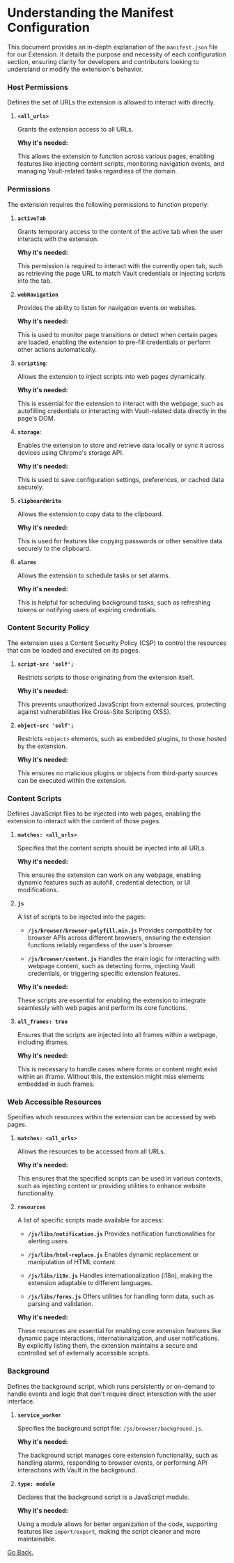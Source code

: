 # Understanding the Manifest Configuration

This document provides an in-depth explanation of the `manifest.json` file for our Extension. It details the purpose and necessity of each configuration section, ensuring clarity for developers and contributors looking to understand or modify the extension's behavior.

### Host Permissions

Defines the set of URLs the extension is allowed to interact with directly.

1. **`<all_urls>`**

    Grants the extension access to all URLs.

    **Why it's needed:**

    This allows the extension to function across various pages, enabling features like injecting content scripts, monitoring navigation events, and managing Vault-related tasks regardless of the domain.

### Permissions

The extension requires the following permissions to function properly:

1. **`activeTab`**

    Grants temporary access to the content of the active tab when the user interacts with the extension.

    **Why it's needed:**

    This permission is required to interact with the currently open tab, such as retrieving the page URL to match Vault credentials or injecting scripts into the tab.

1. **`webNavigation`**

    Provides the ability to listen for navigation events on websites.

    **Why it's needed:**

    This is used to monitor page transitions or detect when certain pages are loaded, enabling the extension to pre-fill credentials or perform other actions automatically.

1. **`scripting`**:

    Allows the extension to inject scripts into web pages dynamically.

    **Why it's needed:**

    This is essential for the extension to interact with the webpage, such as autofilling credentials or interacting with Vault-related data directly in the page's DOM.

1. **`storage`**:

    Enables the extension to store and retrieve data locally or sync it across devices using Chrome's storage API.

    **Why it's needed:**

    This is used to save configuration settings, preferences, or cached data securely.

1. **`clipboardWrite`**

    Allows the extension to copy data to the clipboard.

    **Why it's needed:**

    This is used for features like copying passwords or other sensitive data securely to the clipboard.

1. **`alarms`**

    Allows the extension to schedule tasks or set alarms.

    **Why it's needed:**

    This is helpful for scheduling background tasks, such as refreshing tokens or notifying users of expiring credentials.

### Content Security Policy

The extension uses a Content Security Policy (CSP) to control the resources that can be loaded and executed on its pages.

1. **`script-src 'self';`**

    Restricts scripts to those originating from the extension itself.

    **Why it's needed:**

    This prevents unauthorized JavaScript from external sources, protecting against vulnerabilities like Cross-Site Scripting (XSS).

1. **`object-src 'self';`**

    Restricts `<object>` elements, such as embedded plugins, to those hosted by the extension.

    **Why it's needed:**

    This ensures no malicious plugins or objects from third-party sources can be executed within the extension.

### Content Scripts

Defines JavaScript files to be injected into web pages, enabling the extension to interact with the content of those pages.

1. **`matches: <all_urls>`**

    Specifies that the content scripts should be injected into all URLs.

    **Why it's needed:**

    This ensures the extension can work on any webpage, enabling dynamic features such as autofill, credential detection, or UI modifications.

1. **`js`**

    A list of scripts to be injected into the pages:

    - **`/js/browser/browser-polyfill.min.js`**
      Provides compatibility for browser APIs across different browsers, ensuring the extension functions reliably regardless of the user's browser.

    - **`/js/browser/content.js`**
      Handles the main logic for interacting with webpage content, such as detecting forms, injecting Vault credentials, or triggering specific extension features.

    **Why it's needed:**

    These scripts are essential for enabling the extension to integrate seamlessly with web pages and perform its core functions.

1. **`all_frames: true`**

    Ensures that the scripts are injected into all frames within a webpage, including iframes.

    **Why it's needed:**

    This is necessary to handle cases where forms or content might exist within an iframe. Without this, the extension might miss elements embedded in such frames.

### Web Accessible Resources

Specifies which resources within the extension can be accessed by web pages.

1. **`matches: <all_urls>`**

    Allows the resources to be accessed from all URLs.

    **Why it's needed:**

    This ensures that the specified scripts can be used in various contexts, such as injecting content or providing utilities to enhance website functionality.

1. **`resources`**

    A list of specific scripts made available for access:

    - **`/js/libs/notification.js`**
      Provides notification functionalities for alerting users.

    - **`/js/libs/html-replace.js`**
      Enables dynamic replacement or manipulation of HTML content.

    - **`/js/libs/i18n.js`**
      Handles internationalization (i18n), making the extension adaptable to different languages.

    - **`/js/libs/forms.js`**
      Offers utilities for handling form data, such as parsing and validation.

    **Why it's needed:**

    These resources are essential for enabling core extension features like dynamic page interactions, internationalization, and user notifications. By explicitly listing them, the extension maintains a secure and controlled set of externally accessible scripts.

### Background

Defines the background script, which runs persistently or on-demand to handle events and logic that don't require direct interaction with the user interface.

1. **`service_worker`**

    Specifies the background script file: `/js/browser/background.js`.

    **Why it's needed:**

    The background script manages core extension functionality, such as handling alarms, responding to browser events, or performing API interactions with Vault in the background.

1. **`type: module`**

    Declares that the background script is a JavaScript module.

    **Why it's needed:**

    Using a module allows for better organization of the code, supporting features like `import/export`, making the script cleaner and more maintainable.

[Go Back.](../README.md)
